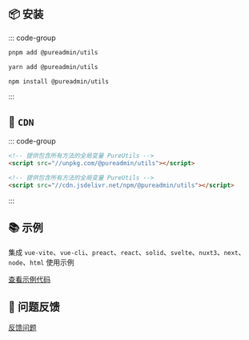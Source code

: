 <script setup>
import describe from './describe.vue'
// import tags from './tags.vue'
</script>

<ClientOnly>
  <describe /> 
  <wordcloud/>
</ClientOnly>

<!-- ## 🏷️ 标签

<tags :className="'type-it1'" :values="['支持Vue3']" />
<tags :className="'type-it2'" :tagNameList="['浏览器']" :values="['支持任意运行在浏览器的JS语言']" :speed="100" />
<tags :className="'type-it3'" :tagNameList="['Node']" :values="['支持NodeJs']" /> -->

## 📦 安装

::: code-group

```bash [pnpm]
pnpm add @pureadmin/utils
```

```bash [yarn]
yarn add @pureadmin/utils
```

```bash [npm]
npm install @pureadmin/utils
```

:::

## 📡 `CDN`

::: code-group

```html [unpkg]
<!-- 提供包含所有方法的全局变量 PureUtils -->
<script src="//unpkg.com/@pureadmin/utils"></script>
```

```html [jsdelivr]
<!-- 提供包含所有方法的全局变量 PureUtils -->
<script src="//cdn.jsdelivr.net/npm/@pureadmin/utils"></script>
```

:::

## 📚 示例

集成 `vue-vite`、`vue-cli`、`preact`、`react`、`solid`、`svelte`、`nuxt3`、`next`、`node`、`html` 使用示例

[查看示例代码](https://github.com/pure-admin/pure-admin-utils-docs/tree/master/playgrounds)

## 🤔 问题反馈

[反馈问题](https://github.com/pure-admin/pure-admin-utils-docs/issues/new)
